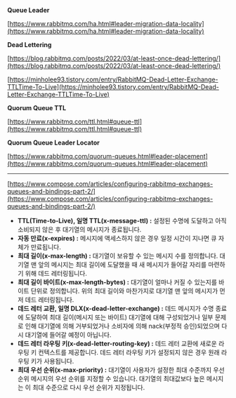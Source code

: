 **Queue Leader**

[https://www.rabbitmq.com/ha.html#leader-migration-data-locality](https://www.rabbitmq.com/ha.html#leader-migration-data-locality)

**Dead Lettering**

[https://blog.rabbitmq.com/posts/2022/03/at-least-once-dead-lettering/](https://blog.rabbitmq.com/posts/2022/03/at-least-once-dead-lettering/)

[https://minholee93.tistory.com/entry/RabbitMQ-Dead-Letter-Exchange-TTLTime-To-Live](https://minholee93.tistory.com/entry/RabbitMQ-Dead-Letter-Exchange-TTLTime-To-Live)

************Quorum Queue TTL************

[https://www.rabbitmq.com/ttl.html#queue-ttl](https://www.rabbitmq.com/ttl.html#queue-ttl)

******************************************************Quorum Queue Leader Locator******************************************************

[https://www.rabbitmq.com/quorum-queues.html#leader-placement](https://www.rabbitmq.com/quorum-queues.html#leader-placement)

---

[https://www.compose.com/articles/configuring-rabbitmq-exchanges-queues-and-bindings-part-2/](https://www.compose.com/articles/configuring-rabbitmq-exchanges-queues-and-bindings-part-2/)

- **TTL(Time-to-Live), 일명 TTL(x-message-ttl) :** 설정된 수명에 도달하고 아직 소비되지 않은 후 대기열의 메시지가 종료됩니다.
- **자동 만료(x-expires) :** 메시지에 액세스하지 않은 경우 일정 시간이 지나면 큐 자체가 만료됩니다.
- **최대 길이(x-max-length) :** 대기열이 보유할 수 있는 메시지 수를 정의합니다. 대기열 맨 앞의 메시지는 최대 길이에 도달했을 때 새 메시지가 들어갈 자리를 마련하기 위해 데드 레터링됩니다.
- **최대 길이 바이트(x-max-length-bytes) :** 대기열이 얼마나 커질 수 있는지를 바이트 단위로 정의합니다. 위의 최대 길이와 마찬가지로 대기열 맨 앞의 메시지가 먼저 데드 레터링됩니다.
- **데드 레터 교환, 일명 DLX(x-dead-letter-exchange) :** 데드 메시지가 수명 종료에 도달하여 최대 길이(메시지 또는 바이트) 대기열에 대해 구성되었거나 일부 문제로 인해 대기열에 의해 거부되었거나 소비자에 의해 nack(부정적 승인)되었으며 다시 대기열에 들어갈 예정이 아닙니다.
- **데드 레터 라우팅 키(x-dead-letter-routing-key) :** 데드 레터 교환에 새로운 라우팅 키 컨텍스트를 제공합니다. 데드 레터 라우팅 키가 설정되지 않은 경우 원래 라우팅 키가 사용됩니다.
- **최대 우선 순위(x-max-priority) :** 대기열이 사용자가 설정한 최대 수준까지 우선 순위 메시지의 우선 순위를 지정할 수 있습니다. 대기열의 최대값보다 높은 메시지는 이 최대 수준으로 다시 우선 순위가 지정됩니다.
